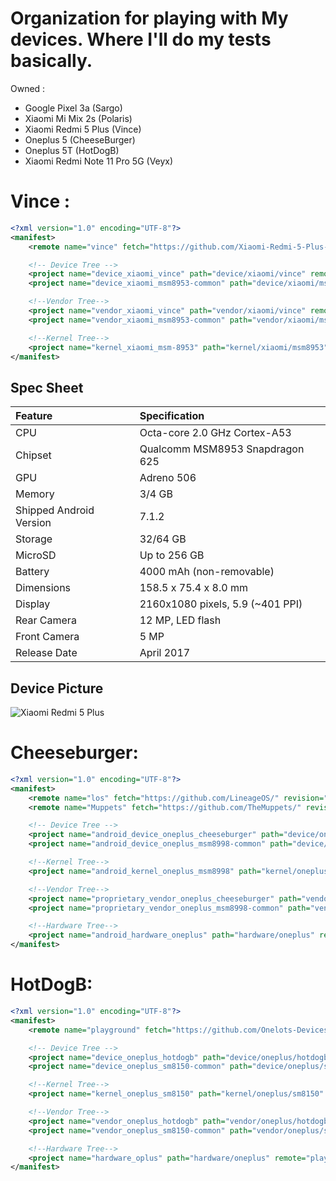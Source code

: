 # Organization for playing with My devices. Where I'll do my tests basically.

Owned : 
- Google Pixel 3a (Sargo)
- Xiaomi Mi Mix 2s (Polaris)
- Xiaomi Redmi 5 Plus (Vince)
- Oneplus 5 (CheeseBurger)
- Oneplus 5T (HotDogB)
- Xiaomi Redmi Note 11 Pro 5G (Veyx)


# Vince :

```xml
<?xml version="1.0" encoding="UTF-8"?>
<manifest>
    <remote name="vince" fetch="https://github.com/Xiaomi-Redmi-5-Plus-developement/" revision="lineage-21" />

    <!-- Device Tree -->
    <project name="device_xiaomi_vince" path="device/xiaomi/vince" remote="vince"/>
    <project name="device_xiaomi_msm8953-common" path="device/xiaomi/msm8953-common" remote="vince"/>

    <!--Vendor Tree-->
    <project name="vendor_xiaomi_vince" path="vendor/xiaomi/vince" remote="vince"/>
    <project name="vendor_xiaomi_msm8953-common" path="vendor/xiaomi/msm8953-common" remote="vince"/>

    <!--Kernel Tree-->
    <project name="kernel_xiaomi_msm-8953" path="kernel/xiaomi/msm8953" remote="vince"/>
</manifest>
```


## Spec Sheet

| Feature                 | Specification                     |
| :---------------------- | :-------------------------------- |
| CPU                     | Octa-core 2.0 GHz Cortex-A53      |
| Chipset                 | Qualcomm MSM8953 Snapdragon 625   |
| GPU                     | Adreno 506                        |
| Memory                  | 3/4 GB                            |
| Shipped Android Version | 7.1.2                             |
| Storage                 | 32/64 GB                          |
| MicroSD                 | Up to 256 GB                      |
| Battery                 | 4000 mAh (non-removable)          |
| Dimensions              | 158.5 x 75.4 x 8.0 mm             |
| Display                 | 2160x1080 pixels, 5.9 (~401 PPI)  |
| Rear Camera             | 12 MP, LED flash                  |
| Front Camera            | 5 MP                              |
| Release Date            | April 2017                        |

## Device Picture

![Xiaomi Redmi 5 Plus](https://i.imgur.com/2FYdLQK.jpg "Xiaomi Redmi 5 Plus")


# Cheeseburger:

```xml
<?xml version="1.0" encoding="UTF-8"?>
<manifest>
    <remote name="los" fetch="https://github.com/LineageOS/" revision="lineage-21" />
    <remote name="Muppets" fetch="https://github.com/TheMuppets/" revision="Muppets" />

    <!-- Device Tree -->
    <project name="android_device_oneplus_cheeseburger" path="device/oneplus/cheeseburger" remote="los"/>
    <project name="android_device_oneplus_msm8998-common" path="device/oneplus/msm8998-common" remote="los"/>

    <!--Kernel Tree-->
    <project name="android_kernel_oneplus_msm8998" path="kernel/oneplus/msm8998" remote="los"/>

    <!--Vendor Tree-->
    <project name="proprietary_vendor_oneplus_cheeseburger" path="vendor/oneplus/cheeseburger" remote="Muppets" revision="lineage-21"/>
    <project name="proprietary_vendor_oneplus_msm8998-common" path="vendor/oneplus/msm8998-common" remote="Muppets" revision="lineage-21"/>

    <!--Hardware Tree-->
    <project name="android_hardware_oneplus" path="hardware/oneplus" remote="los"/>
</manifest>
```

# HotDogB:

```xml
<?xml version="1.0" encoding="UTF-8"?>
<manifest>
    <remote name="playground" fetch="https://github.com/Onelots-Devices-Playground/" revision="vic" />

    <!-- Device Tree -->
    <project name="device_oneplus_hotdogb" path="device/oneplus/hotdogb" remote="playground"/>
    <project name="device_oneplus_sm8150-common" path="device/oneplus/sm8150-common" remote="playground"/>

    <!--Kernel Tree-->
    <project name="kernel_oneplus_sm8150" path="kernel/oneplus/sm8150" remote="playground"/>

    <!--Vendor Tree-->
    <project name="vendor_oneplus_hotdogb" path="vendor/oneplus/hotdogb" remote="playground"/>
    <project name="vendor_oneplus_sm8150-common" path="vendor/oneplus/sm8150-common" remote="playground"/>

    <!--Hardware Tree-->
    <project name="hardware_oplus" path="hardware/oneplus" remote="playground"/>
</manifest>
```
